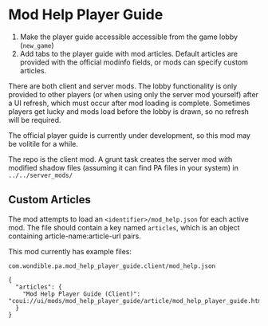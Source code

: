 # Mod Help Player Guide

1. Make the player guide accessible accessible from the game lobby (`new_game`)
2. Add tabs to the player guide with mod articles.  Default articles are provided with the official modinfo fields, or mods can specify custom articles.

There are both client and server mods.  The lobby functionality is only provided to other players (or when using only the server mod yourself) after a UI refresh, which must occur after mod loading is complete. Sometimes players get lucky and mods load before the lobby is drawn, so no refresh will be required.

The official player guide is currently under development, so this mod may be volitile for a while.

The repo is the client mod.  A grunt task creates the server mod with modified shadow files (assuming it can find PA files in your system) in `../../server_mods/`

## Custom Articles

The mod attempts to load an `<identifier>/mod_help.json` for each active mod.  The file should contain a key named `articles`, which is an object containing article-name:article-url pairs.

This mod currently has example files:

`com.wondible.pa.mod_help_player_guide.client/mod_help.json`

    {
      "articles": {
        "Mod Help Player Guide (Client)": "coui://ui/mods/mod_help_player_guide/article/mod_help_player_guide.html"
      }
    }
